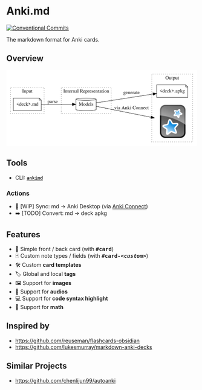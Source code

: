# Anki.md

[![Conventional Commits](https://img.shields.io/badge/Conventional%20Commits-1.0.0-yellow.svg)](https://conventionalcommits.org)

The markdown format for Anki cards.

## Overview

![Overview Forward](docs/overview.png)

## Tools

- CLI: [**`ankimd`**](packages/cli)

### Actions

- 🔄 [WIP] Sync: md -> Anki Desktop (via [Anki Connect](https://ankiweb.net/shared/info/2055492159))
- ➡️ [TODO] Convert: md -> deck apkg

## Features

- 📄 Simple front / back card (with <kbd>**#card**</kbd>)
- 🃏 Custom note types / fields (with <kbd>**#card-_\<custom>_**</kbd>)
- 🛠️ Custom **card templates**
- 🏷️ Global and local **tags**
- 🖼️ Support for **images**
- 🎤 Support for **audios**
- 💻 Support for **code syntax highlight**
- 🟰 Support for **math**

## Inspired by

- https://github.com/reuseman/flashcards-obsidian
- https://github.com/lukesmurray/markdown-anki-decks

## Similar Projects

- https://github.com/chenlijun99/autoanki
